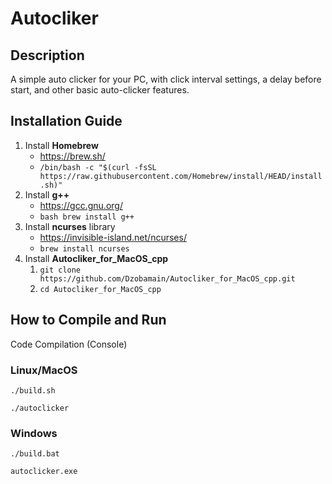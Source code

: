 # Autocliker

## Description

A simple auto clicker for your PC, with click interval settings, a delay before start, and other basic auto-clicker features.

## Installation Guide

1. Install **Homebrew**
   + https://brew.sh/
   + ```/bin/bash -c "$(curl -fsSL https://raw.githubusercontent.com/Homebrew/install/HEAD/install.sh)"```
2. Install **g++**
    + https://gcc.gnu.org/
    + ```bash brew install g++```
3. Install **ncurses** library
    + https://invisible-island.net/ncurses/
    + ```brew install ncurses```
4. Install **Autocliker_for_MacOS_cpp**
    1. ```git clone https://github.com/Dzobamain/Autocliker_for_MacOS_cpp.git```
    2. ```cd Autocliker_for_MacOS_cpp```
   
## How to Compile and Run

Code Compilation (Console)

### Linux/MacOS
```
./build.sh
```
```
./autoclicker
````


### Windows
```
./build.bat
```
```
autoclicker.exe
````
